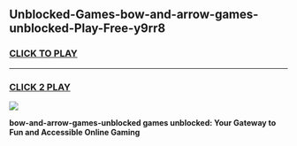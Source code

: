 
## Unblocked-Games-bow-and-arrow-games-unblocked-Play-Free-y9rr8
<h3>
<a href="https://premium76.site?title=bow-and-arrow-games-unblocked&ref=10A">CLICK TO PLAY</a></h3>
<hr>

<h3>
<a href="https://premium76.site?title=bow-and-arrow-games-unblocked&ref=10A">CLICK 2 PLAY</a>
  
</h3>

<a href="https://premium76.site?title=bow-and-arrow-games-unblocked&ref=10A"><img src="https://clearcache.store/games.png"></a>


**bow-and-arrow-games-unblocked games unblocked: Your Gateway to Fun and Accessible Online Gaming**
